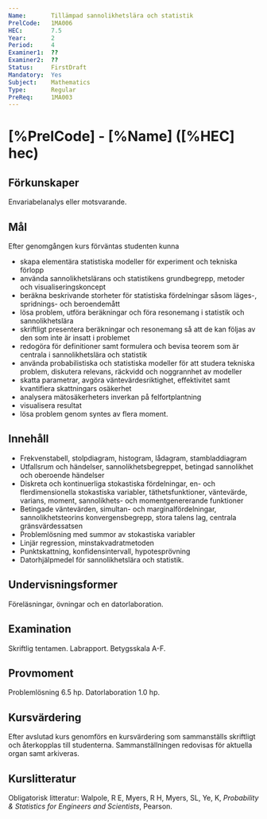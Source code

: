 ```yaml
---
Name:       Tillämpad sannolikhetslära och statistik
PrelCode:   1MA006
HEC:        7.5
Year:       2
Period:     4
Examiner1:  ??    
Examiner2:  ??
Status:     FirstDraft
Mandatory:  Yes
Subject:    Mathematics
Type:       Regular
PreReq:     1MA003  
---
```


# [%PrelCode] - [%Name] ([%HEC] hec)

## Förkunskaper

Envariabelanalys eller motsvarande. 

## Mål

Efter genomgången kurs förväntas studenten kunna

- skapa elementära statistiska modeller för experiment och tekniska förlopp
- använda sannolikhetslärans och statistikens grundbegrepp, metoder och visualiseringskoncept
- beräkna beskrivande storheter för statistiska fördelningar såsom läges-, spridnings- och beroendemått
- lösa problem, utföra beräkningar och föra resonemang i statistik och sannolikhetslära
- skriftligt presentera beräkningar och resonemang så att de kan följas av den som inte är insatt i problemet
- redogöra för definitioner samt formulera och bevisa teorem som är centrala i sannolikhetslära och statistik
- använda probabilistiska och statistiska modeller för att studera tekniska problem, diskutera relevans, räckvidd och noggrannhet av modeller
- skatta parametrar, avgöra väntevärdesriktighet, effektivitet samt  kvantifiera skattningars osäkerhet
- analysera mätosäkerheters inverkan på felfortplantning
- visualisera resultat
- lösa problem genom syntes av flera moment. 

## Innehåll

- Frekvenstabell, stolpdiagram, histogram, lådagram, stambladdiagram 
- Utfallsrum och händelser, sannolikhetsbegreppet, betingad sannolikhet och oberoende händelser
- Diskreta och kontinuerliga stokastiska fördelningar, en- och flerdimensionella stokastiska variabler, täthetsfunktioner, väntevärde, varians, moment, sannolikhets- och momentgenererande funktioner
- Betingade väntevärden, simultan- och marginalfördelningar, sannolikhetsteorins konvergensbegrepp, stora talens lag, centrala gränsvärdessatsen
- Problemlösning med summor av stokastiska variabler
- Linjär regression, minstakvadratmetoden
- Punktskattning, konfidensintervall, hypotesprövning
- Datorhjälpmedel för sannolikhetslära och statistik.

## Undervisningsformer

Föreläsningar, övningar och en datorlaboration. 

## Examination

Skriftlig tentamen. Labrapport. Betygsskala A-F.

## Provmoment

Problemlösning 6.5 hp. Datorlaboration 1.0 hp. 

## Kursvärdering

Efter avslutad kurs genomförs en kursvärdering som sammanställs skriftligt och återkopplas till studenterna. Sammanställningen redovisas för aktuella organ samt arkiveras.

## Kurslitteratur

Obligatorisk litteratur: 
Walpole, R E, Myers, R H, Myers, SL, Ye, K, *Probability & Statistics for Engineers and Scientists*, Pearson.